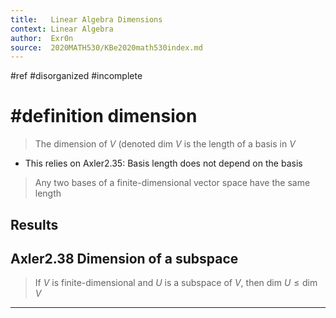 ```yaml
---
title:   Linear Algebra Dimensions
context: Linear Algebra
author:  Exr0n
source:  2020MATH530/KBe2020math530index.md
---
```


#ref
#disorganized #incomplete

# #definition dimension
> The dimension of $V$ (denoted $\text{dim }V$ is the length of a basis in $V$
- This relies on Axler2.35: Basis length does not depend on the basis
> Any two bases of a finite-dimensional vector space have the same length

## Results
## Axler2.38 Dimension of a subspace
> If $V$ is finite-dimensional and $U$ is a subspace of $V$, then $\text{dim }U \le \text{dim }V$

---
